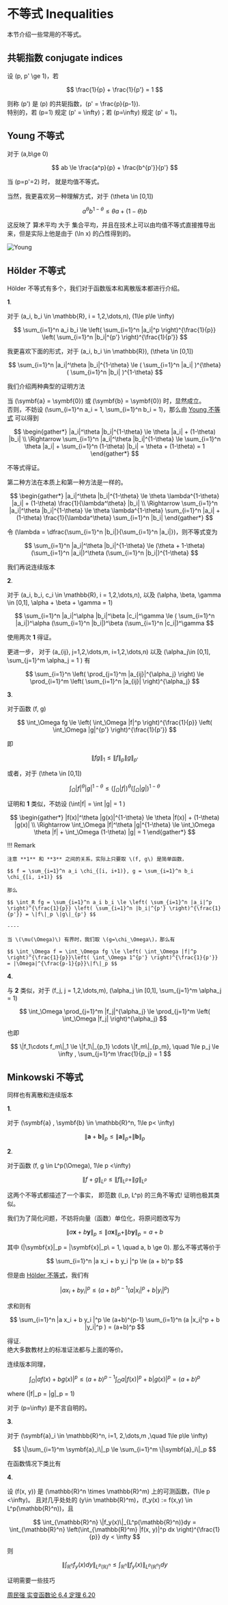 # 不等式 Inequalities

本节介绍一些常用的不等式。

## 共轭指数 conjugate indices

设 \(p, p' \ge 1\)，若

$$ \frac{1}{p} + \frac{1}{p'} = 1 $$

则称 \(p'\) 是 \(p\) 的共轭指数，\(p' = \frac{p}{p-1}\).        
特别的，若 \(p=1\) 规定 \(p' = \infty\)；若 \(p=\infty\) 规定 \(p' = 1\)。

## Young 不等式

对于 \(a,b\ge 0\)

$$ ab \le \frac{a^p}{p} + \frac{b^{p'}}{p'} $$

当 \(p=p'=2\) 时， 就是均值不等式。

当然，我更喜欢另一种理解方式，对于 \(\theta \in [0,1]\)

$$ a^{\theta} b^{1-\theta} \le \theta a + (1-\theta) b $$

这反映了 算术平均 大于 集合平均，并且在技术上可以由均值不等式直接推导出来，但是实际上他是由于 \(\ln x\) 的凸性得到的。

![Young](media/images/Inequalities/Young_ManimCE_v0.18.0.png)


## Hölder 不等式

Hölder 不等式有多个，我们对于函数版本和离散版本都进行介绍。

**1**.

对于 \(a_i, b_i \in \mathbb{R}, i = 1,2,\dots,n\), \(1\le p\le \infty\)

$$ \sum_{i=1}^n a_i b_i \le \left( \sum_{i=1}^n |a_i|^p \right)^{\frac{1}{p}} \left( \sum_{i=1}^n |b_i|^{p'} \right)^{\frac{1}{p'}} $$

我更喜欢下面的形式，对于 \(a_i, b_i \in \mathbb{R}\), \(\theta \in [0,1]\)

$$ \sum_{i=1}^n |a_i|^\theta |b_i|^{1-\theta} \le ( \sum_{i=1}^n |a_i| )^{\theta} ( \sum_{i=1}^n |b_i| )^{1-\theta} $$

我们介绍两种典型的证明方法

当 \(\symbf{a} = \symbf{0}\) 或 \(\symbf{b} = \symbf{0}\) 时，显然成立。    
否则，不妨设 \(\sum_{i=1}^n a_i = 1, \sum_{i=1}^n b_i = 1\)，那么由 [Young 不等式](./index.md#young) 可以得到

$$ \begin{gather*}
    |a_i|^\theta |b_i|^{1-\theta} \le \theta |a_i| + (1-\theta) |b_i|       \\
    \Rightarrow \sum_{i=1}^n |a_i|^\theta |b_i|^{1-\theta} \le \sum_{i=1}^n \theta |a_i| + \sum_{i=1}^n (1-\theta) |b_i| = \theta + (1-\theta) = 1
\end{gather*} $$

不等式得证。

第二种方法在本质上和第一种方法是一样的。

$$ \begin{gather*}
    |a_i|^\theta |b_i|^{1-\theta} \le \theta \lambda^{1-\theta} |a_i| + (1-\theta) \frac{1}{\lambda^\theta}  |b_i|       \\
    \Rightarrow \sum_{i=1}^n |a_i|^\theta |b_i|^{1-\theta} \le \theta \lambda^{1-\theta} \sum_{i=1}^n  |a_i| + (1-\theta) \frac{1}{\lambda^\theta} \sum_{i=1}^n |b_i|
\end{gather*} $$

令 \(\lambda = \dfrac{\sum_{i=1}^n |b_i|}{\sum_{i=1}^n |a_i|}\)，则不等式变为

$$ \sum_{i=1}^n |a_i|^\theta |b_i|^{1-\theta} \le (\theta + 1-\theta) (\sum_{i=1}^n  |a_i|)^\theta (\sum_{i=1}^n |b_i|)^{1-\theta} $$

我们再说连续版本

**2**.

对于 \(a_i, b_i, c_i \in \mathbb{R}, i = 1,2,\dots,n\), 
以及 \(\alpha, \beta, \gamma \in [0,1],  \alpha + \beta + \gamma = 1\)

$$ \sum_{i=1}^n |a_i|^\alpha |b_i|^\beta |c_i|^\gamma \le ( \sum_{i=1}^n |a_i|)^\alpha (\sum_{i=1}^n |b_i|)^\beta (\sum_{i=1}^n |c_i|)^\gamma $$

使用两次 **1** 得证。

更进一步， 对于 \(a_{ij}, j=1,2,\dots,m, i=1,2,\dots,n\) 以及 \(\alpha_j\in [0,1], \sum_{j=1}^m \alpha_j = 1 \) 有

$$ \sum_{i=1}^n \left( \prod_{j=1}^m |a_{ij}|^{\alpha_j} \right) \le \prod_{i=1}^m \left( \sum_{i=1}^n |a_{ij}| \right)^{\alpha_j} $$


**3**.

对于函数 \(f, g\)

$$ \int_\Omega fg \le \left( \int_\Omega |f|^p \right)^{\frac{1}{p}} \left( \int_\Omega |g|^{p'} \right)^{\frac{1}{p'}} $$

即

$$ \|fg\|_1 \le \|f\|_p \|g\|_{p'} $$

或者，对于 \(\theta \in [0,1]\)

$$ \int_\Omega |f|^\theta |g|^{1-\theta} \le  (\int_\Omega |f|)^\theta (\int_\Omega |g|)^{1-\theta} $$

证明和 **1** 类似，不妨设 \(\int|f| = \int |g| = 1 \)


$$ \begin{gather*}
    |f(x)|^\theta |g(x)|^{1-\theta} \le \theta |f(x)| + (1-\theta) |g(x)|       \\
    \Rightarrow \int_\Omega |f|^\theta |g|^{1-\theta} 
    \le \int_\Omega \theta |f| + \int_\Omega (1-\theta) |g| = 1
\end{gather*} $$


!!! Remark

    注意 **1** 和 **3** 之间的关系，实际上只要取 \(f, g\) 是简单函数，

    $$ f = \sum_{i=1}^n a_i \chi_{[i, i+1)}, g = \sum_{i=1}^n b_i \chi_{[i, i+1)} $$

    那么

    $$ \int_R fg = \sum_{i=1}^n a_i b_i \le \left( \sum_{i=1}^n |a_i|^p \right)^{\frac{1}{p}} \left( \sum_{i=1}^n |b_i|^{p'} \right)^{\frac{1}{p'}} = \|f\|_p \|g\|_{p'} $$

    ----

    当 \(\mu(\Omega)\) 有界时，我们取 \(g=\chi_\Omega\)，那么有

    $$ \int_\Omega f = \int_\Omega fg \le \left( \int_\Omega |f|^p \right)^{\frac{1}{p}}\left( \int_\Omega 1^{p'} \right)^{\frac{1}{p'}} = |\Omega|^{\frac{p-1}{p}}\|f\|_p $$



**4**.

与 **2** 类似，对于 \(f_j, j = 1,2,\dots,m\), \(\alpha_j \in [0,1], \sum_{j=1}^m \alpha_j = 1\)

$$ \int_\Omega \prod_{j=1}^m |f_j|^{\alpha_j} \le \prod_{j=1}^m \left( \int_\Omega |f_j| \right)^{\alpha_j} $$

也即

$$ \|f_1\cdots f_m\|_1 \le \|f_1\|_{p_1} \cdots \|f_m\|_{p_m}, \quad 1\le p_j \le \infty , \sum_{j=1}^m \frac{1}{p_j} = 1 $$



## Minkowski 不等式

同样也有离散和连续版本

**1**.

对于 \(\symbf{a} , \symbf{b} \in \mathbb{R}^n, 1\le p< \infty\)

$$ \|\symbf{a} + \symbf{b}\|_p \le \|\symbf{a}\|_p + \| \symbf{b}\|_p $$

**2**.

对于函数 \(f, g \in L^p(\Omega), 1\le p <\infty\)

$$ \|f+g\|_{L^p} \le \|f\|_{L^p} + \|g\|_{L^p} $$

这两个不等式都描述了一个事实， 即范数 \(l_p, L^p\) 的三角不等式! 证明也极其类似。

我们为了简化问题，不妨将向量（函数）单位化，将原问题改写为

$$ \|a\symbf{x} + b\symbf{y}\|_p \le \|a\symbf{x}\|_p + \|b \symbf{y}\|_p = a + b $$

其中 \(\|\symbf{x}\|_p = \|\symbf{x}\|_p\ = 1, \quad a, b \ge 0\).
那么不等式等价于

$$ \sum_{i=1}^n |a x_i + b y_i |^p \le (a + b)^p $$

但是由 [Hölder 不等式](./index.md#holder)，我们有

$$ |a x_i + b y_i |^p \le (a+b)^{p-1}(a |x_i|^p + b |y_i|^p ) $$

求和则有

$$ \sum_{i=1}^n |a x_i + b y_i |^p \le (a+b)^{p-1} \sum_{i=1}^n  (a |x_i|^p + b |y_i|^p ) = (a+b)^p  $$

得证.       
绝大多数教材上的标准证法都与上面的等价。

连续版本同理，

$$ \int_\Omega |a f(x) + b g(x)|^p \le (a+b)^{p-1}\int_\Omega a|f(x)|^p + b|g(x)|^p = (a+b)^p$$

where \(\|f\|_p = \|g\|_p = 1\) 

对于 \(p=\infty\) 是不言自明的。


**3**.

对于 \(\symbf{a}_i \in \mathbb{R}^n, i=1, 2,\dots,m ,\quad 1\le p\le \infty\)

$$ \|\sum_{i=1}^m \symbf{a}_i\|_p \le \sum_{i=1}^m \|\symbf{a}_i\|_p $$

在函数情况下类比有

**4**.

设 \(f(x, y)\) 是 \(\mathbb{R}^n \times \mathbb{R}^m\) 上的可测函数，\(1\le p <\infty\)。
且对几乎处处的 \(y\in \mathbb{R}^m\)，\(f_y(x) := f(x,y) \in L^p(\mathbb{R}^n)\)，且

$$ \int_{\mathbb{R}^n} \|f_y(x)\|_{L^p(\mathbb{R}^n)}dy = \int_{\mathbb{R}^n} \left(\int_{\mathbb{R}^m} |f(x, y)|^p dx \right)^{\frac{1}{p}} dy < \infty $$

则

$$ \| \int_{\mathbb{R}^n} f_y(x)dy \|_{L^p(\mathbb{R})^n} \le \int_{\mathbb{R}^n} \|f_y(x)\|_{L^p(\mathbb{R}^n)}dy $$

证明需要一些技巧


[周民强 实变函数论 6.4 定理 6.20](../../Library/《实变函数论第二版》周民强+北京大学2008年5月第2版.pdf)












